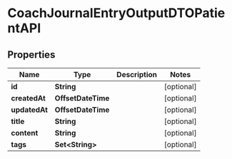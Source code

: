 

# CoachJournalEntryOutputDTOPatientAPI


## Properties

| Name | Type | Description | Notes |
|------------ | ------------- | ------------- | -------------|
|**id** | **String** |  |  [optional] |
|**createdAt** | **OffsetDateTime** |  |  [optional] |
|**updatedAt** | **OffsetDateTime** |  |  [optional] |
|**title** | **String** |  |  [optional] |
|**content** | **String** |  |  [optional] |
|**tags** | **Set&lt;String&gt;** |  |  [optional] |



